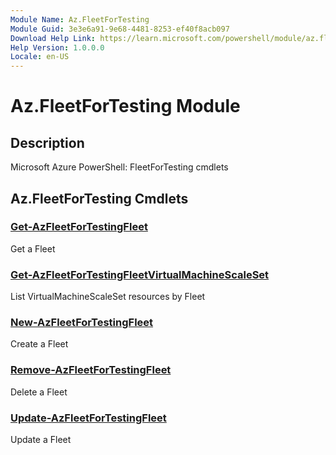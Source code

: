 ```yaml
---
Module Name: Az.FleetForTesting
Module Guid: 3e3e6a91-9e68-4481-8253-ef40f8acb097
Download Help Link: https://learn.microsoft.com/powershell/module/az.fleetfortesting
Help Version: 1.0.0.0
Locale: en-US
---
```


# Az.FleetForTesting Module
## Description
Microsoft Azure PowerShell: FleetForTesting cmdlets

## Az.FleetForTesting Cmdlets
### [Get-AzFleetForTestingFleet](Get-AzFleetForTestingFleet.md)
Get a Fleet

### [Get-AzFleetForTestingFleetVirtualMachineScaleSet](Get-AzFleetForTestingFleetVirtualMachineScaleSet.md)
List VirtualMachineScaleSet resources by Fleet

### [New-AzFleetForTestingFleet](New-AzFleetForTestingFleet.md)
Create a Fleet

### [Remove-AzFleetForTestingFleet](Remove-AzFleetForTestingFleet.md)
Delete a Fleet

### [Update-AzFleetForTestingFleet](Update-AzFleetForTestingFleet.md)
Update a Fleet

